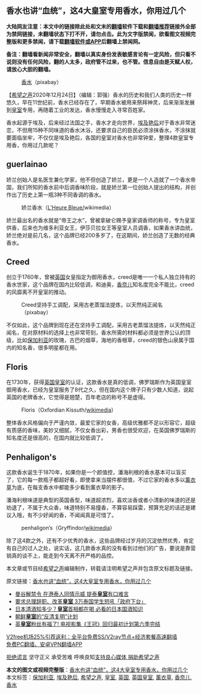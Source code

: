  <h2>香水也讲“血统”，这4大皇室专用香水，你用过几个</h2> <p class="notice"><b>大陆网友注意：本文中的链接除此处和文末的<a href="https://github.com/bannedbook/fanqiang" >翻墙</a>软件下载和<a href="https://github.com/killgcd/justmysocks/blob/master/README.md">翻墙推荐</a>链接外全部为禁网链接，未翻墙状态下打不开，请勿点击。此为文字版禁闻，欲看图文视频完整版和更多禁闻，请下载<a href="https://github.com/bannedbook/fanqiang">翻墙软件或APP</a>后翻墙上禁闻网。</p><p>备注：翻墙看新闻非常安全，翻墙以真实身份发表敏感言论有一定风险，但只看不说则没有任何风险，翻的人太多，政府管不过来，也不管。信息自由是天赋人权，请放心大胆的翻墙。</b></p>  <div class="entry"> <figure><figcaption><a href="https://www.bannedbook.org/bnews/tag/%E9%A6%99%E6%B0%B4/" class="st_tag internal_tag" rel="tag" title="标签 香水 下的日志">香水</a>（pixabay）</figcaption></figure> <p>【<span class='wp_keywordlink_affiliate'><a href="https://www.soundofhope.org" title="希望之声" target="_blank">希望之声</a></span>2020年12月24日】（编辑：郭强）香水的历史和我们人类的历史一样悠久，早在11世纪前，香水已经存在了，早期香水被用来祭拜神灵，后来渐渐发展到<a href="https://www.bannedbook.org/bnews/tag/%E7%9A%87%E5%AE%A4/" class="st_tag internal_tag" rel="tag" title="标签 皇室 下的日志">皇室</a>专用，再随着工业的发达，香水慢慢走入寻常百姓家。</p> <p>香水起源于埃及，后来经过法国之手，香水才走向世界，<a href="https://www.bannedbook.org/bnews/tag/%E5%9F%83%E5%8F%8A%E8%89%B3%E5%90%8E/" class="st_tag internal_tag" rel="tag" title="标签 埃及艳后 下的日志">埃及艳后</a>对于香水非常迷恋，不但用15种不同味道的香水沐浴，还要求自己的臣民必须涂抹香水，不涂抹就要面临坐牢，不仅仅是埃及艳后，各国的皇室对香水也非常钟爱，整理4款皇室专用香，你用过几款呢？</p> <h2>guerlainao</h2> <p>娇兰创始人是名医生兼化学家，他不但创造了娇兰，更是一个人造就了一个香水帝国，我们所知的香水前中后调香味阶段，就是娇兰第一位创始人提出的结构，并创作出了历史上第一瓶3种不同香调的香水。</p>  <figure><figcaption>娇兰香水（<a target="_blank" href="https://www.flickr.com/photos/9388793@N03/4571112377/">L&#8217;Heure Bleue/</a>wikimedia）</figcaption></figure> <p>娇兰最出名的香水就是“帝王之水”，曾被拿破仑赐予皇家调香师的称号，专为皇室供香，后来也为维多利亚女王，伊莎贝拉女王等皇室人员调香，如果香水讲血统，娇兰绝对是前几名，这个品牌已经200多岁了，在这期间，娇兰创造了无数的经典香水。</p> <h2>Creed</h2> <p>创立于1760年，曾被<a href="https://www.bannedbook.org/bnews/tag/%e8%8b%b1%e5%9b%bd/" class="st_tag internal_tag" rel="tag" title="标签 英国 下的日志">英国</a>女皇指定为御用香水，creed是唯一一个私人独立持有的香水世家，这个品牌在国内比较低调，和迪奥，<a href="https://www.bannedbook.org/bnews/tag/%e9%a6%99%e5%a5%88%e5%84%bf/" class="st_tag internal_tag" rel="tag" title="标签 香奈儿 下的日志">香奈儿</a>知名度完全不能比，creed的风靡离不开皇室的推动。</p> <figure><figcaption>Creed坚持手工调配，采用古老蒸馏法提炼，以天然纯正闻名（pixabay）</figcaption></figure> <p>不仅如此，这个品牌到现在还在坚持手工调配，采用古老蒸馏法提炼，以天然纯正闻名，在对原材料的选择上也非常苛刻，香水所需的材料都必须是世界公认的顶级，比如<a href="https://www.bannedbook.org/bnews/tag/%e4%bf%9d%e5%8a%a0%e5%88%a9%e4%ba%9a/" class="st_tag internal_tag" rel="tag" title="标签 保加利亚 下的日志">保加利亚</a>的玫瑰，古巴的烟草，海地的香根草，creed的银色山泉属于国内的知名香，很多明星都在用。</p>  <h2>Floris</h2> <p>在1730年，获得<a href="https://www.bannedbook.org/bnews/tag/%E8%8B%B1%E5%9B%BD%E7%9A%87%E5%AE%A4/" class="st_tag internal_tag" rel="tag" title="标签 英国皇室 下的日志">英国皇室</a>的认证，这款香水是真的低调，佛罗瑞斯作为英国皇室御用香水，已经为皇室服务了8代之久，但在国内这个牌子只有少数人知道，说起英国的老牌香水，它觉得是翘楚，百年老店的称号不是虚得。</p> <figure><figcaption>Floris（Oxfordian Kissuth/<a target="_blank" href="https://commons.wikimedia.org/wiki/File:Floris_London_03.jpg">wikimedia</a>）</figcaption></figure> <p>整体香水风格偏向于严谨内敛，最爱它家的女香，高级优雅都不足以形容它，超级有质感的香味，美妙又细腻，不仅女香出彩，男香也很受欢迎，在英国佛罗瑞斯的知名度还是很高的，在国内就比较低调了。</p> <h2>Penhaligon&#x27;s </h2> <p>这款香水诞生于1870年，如果你是一个颜值控，潘海利根的香水基本可以盲买了，它的每一款瓶子都超好看，即使拿来当摆件都很值，不过它家的香水多以<a href="https://www.bannedbook.org/bnews/tag/%E8%96%B0%E8%A1%A3%E8%8D%89/" class="st_tag internal_tag" rel="tag" title="标签 薰衣草 下的日志">薰衣草</a>为底，在每支香水中都能多少看到薰衣草的影子。</p>  <p>潘海利根味道是典型的英国香型，味道超浓烈，喜欢淡香或者小清新的味道的还是劝退了，不属于大众香，味道特别不易撞香，不算容易踩雷，预算充足的话还是建议入哦，有不少好闻的香，不闻闻真是可惜了。</p> <figure><figcaption>penhaligon‘s（Gryffindor/<a target="_blank" href="https://commons.wikimedia.org/wiki/File:Penhaligon_Burlington_Arcade_2431.JPG">wikimedia</a>）</figcaption></figure> <p>除了这4款之外，还有不少优秀的香水，这些品牌经过岁月的沉淀依然优秀，肯定有自己的过人之处，说实话，这几款香水真的没有看到过他们的广告，要说是靠营销真的谈不上，能走到今天离不开严格的品控。</p> <p>本文章或节目经<a href="https://www.bannedbook.org/bnews/tag/%e5%b8%8c%e6%9c%9b%e4%b9%8b%e5%a3%b0/" class="st_tag internal_tag" rel="tag" title="标签 希望之声 下的日志">希望之声</a>编辑制作，转载请注明希望之声并包含原文标题及链接。</p>  <p>原文链接：<a class="src_link"  href="https://www.soundofhope.org/post/456292" target="_blank">香水也讲“血统”，这4大皇室专用香水，你用过几个</a></p> <ul class='op-related-articles' title='相关阅读'> <li><a href='https://www.bannedbook.org/bnews/headline/20201022/1418489.html' target='_blank'>曼谷解禁令 在港泰人同情示威 提泰<b>皇室</b>有口难言</a></li> <li><a href='https://www.bannedbook.org/bnews/worldnews/20200920/1399900.html' target='_blank'>要求总理辞职、改革<b>皇室</b> 3万泰国学生怒吼「政府下台」</a></li> <li><a href='https://www.bannedbook.org/bnews/lifebaike/20200905/1391267.html' target='_blank'>日本清酒知多少？<b>皇室</b>首相都在喝 必看的日本国酒知识</a></li> <li><a href='https://www.bannedbook.org/bnews/comments/20200426/1370095.html' target='_blank'>朝鲜<b>皇室</b>的“反清复明”计划</a></li> <li><a href='https://www.bannedbook.org/bnews/comments/20200711/1358971.html' target='_blank'>英<b>皇室</b>粉丝有福了! 电视影集《王冠》回归最初计划第六季完结</a></li> </ul> <p class="texttj"> <a href="https://www.bannedbook.org/forum23/topic22702.html" target="_blank">V2free机场25%引荐返利：全平台免费SS/V2ray节点+经济套餐高速翻墙</a><br/> <a href="https://github.com/bannedbook/fanqiang/wiki/%E7%A6%81%E9%97%BB%E7%BD%91%E5%AE%89%E5%8D%93%E7%BF%BB%E5%A2%99%E6%96%B0%E9%97%BBAPP" target="_blank">免费PC翻墙、安卓VPN翻墙APP</a></p><p><span class='wp_keywordlink'><a href="https://www.bannedbook.org/forum2/topic1584.html" title="《拒绝谎言》" target="_blank">拒绝谎言</a></span> 坚守正义 承受苦难 呼唤良知<a href="/page/donate">支持良心媒体 捐助希望之声</a></p><a name='sharetosocial'></a>       <div><b>本文的图文或视频完整版</b>：<a href='https://www.bannedbook.org/bnews/comments/20201224/1454134.html'>香水也讲“血统”，这4大皇室专用香水，你用过几个</a></div>  </div><!--END ENTRY--> <div class="postfooter"> <div>本文标签：<a href="https://www.bannedbook.org/bnews/tag/%e4%bf%9d%e5%8a%a0%e5%88%a9%e4%ba%9a/" rel="tag">保加利亚</a>, <a href="https://www.bannedbook.org/bnews/tag/%E5%9F%83%E5%8F%8A%E8%89%B3%E5%90%8E/" rel="tag">埃及艳后</a>, <a href="https://www.bannedbook.org/bnews/tag/%e5%b8%8c%e6%9c%9b%e4%b9%8b%e5%a3%b0/" rel="tag">希望之声</a>, <a href="https://www.bannedbook.org/bnews/tag/%E7%9A%87%E5%AE%A4/" rel="tag">皇室</a>, <a href="https://www.bannedbook.org/bnews/tag/%e8%8b%b1%e5%9b%bd/" rel="tag">英国</a>, <a href="https://www.bannedbook.org/bnews/tag/%E8%8B%B1%E5%9B%BD%E7%9A%87%E5%AE%A4/" rel="tag">英国皇室</a>, <a href="https://www.bannedbook.org/bnews/tag/%E8%96%B0%E8%A1%A3%E8%8D%89/" rel="tag">薰衣草</a>, <a href="https://www.bannedbook.org/bnews/tag/%e9%a6%99%e5%a5%88%e5%84%bf/" rel="tag">香奈儿</a>, <a href="https://www.bannedbook.org/bnews/tag/%E9%A6%99%E6%B0%B4/" rel="tag">香水</a></div>  </div><!--END POSTFOOTER--> 